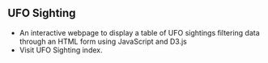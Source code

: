 ## UFO Sighting

* An interactive webpage to display a table of UFO sightings filtering data through an HTML form using JavaScript and D3.js
* Visit UFO Sighting index.
